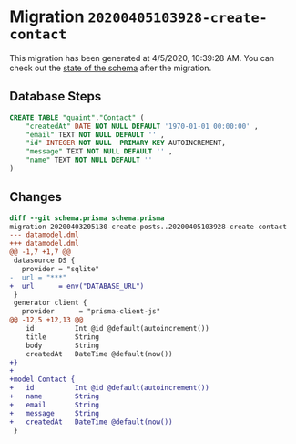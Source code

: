 # Migration `20200405103928-create-contact`

This migration has been generated at 4/5/2020, 10:39:28 AM.
You can check out the [state of the schema](./schema.prisma) after the migration.

## Database Steps

```sql
CREATE TABLE "quaint"."Contact" (
    "createdAt" DATE NOT NULL DEFAULT '1970-01-01 00:00:00' ,
    "email" TEXT NOT NULL DEFAULT '' ,
    "id" INTEGER NOT NULL  PRIMARY KEY AUTOINCREMENT,
    "message" TEXT NOT NULL DEFAULT '' ,
    "name" TEXT NOT NULL DEFAULT '' 
) 
```

## Changes

```diff
diff --git schema.prisma schema.prisma
migration 20200403205130-create-posts..20200405103928-create-contact
--- datamodel.dml
+++ datamodel.dml
@@ -1,7 +1,7 @@
 datasource DS {
   provider = "sqlite"
-  url = "***"
+  url      = env("DATABASE_URL")
 }
 generator client {
   provider      = "prisma-client-js"
@@ -12,5 +12,13 @@
 	id			Int @id @default(autoincrement())
 	title		String
 	body		String
 	createdAt	DateTime @default(now())
+}
+
+model Contact {
+	id			Int @id @default(autoincrement())
+	name		String
+	email		String
+	message		String
+	createdAt	DateTime @default(now())
 }
```


